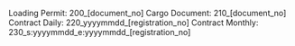 Loading Permit:     200_[document_no]
Cargo Document:     210_[document_no]
Contract Daily:     220_yyyymmdd_[registration_no]
Contract Monthly:   230_s:yyyymmdd_e:yyyymmdd_[registration_no]

